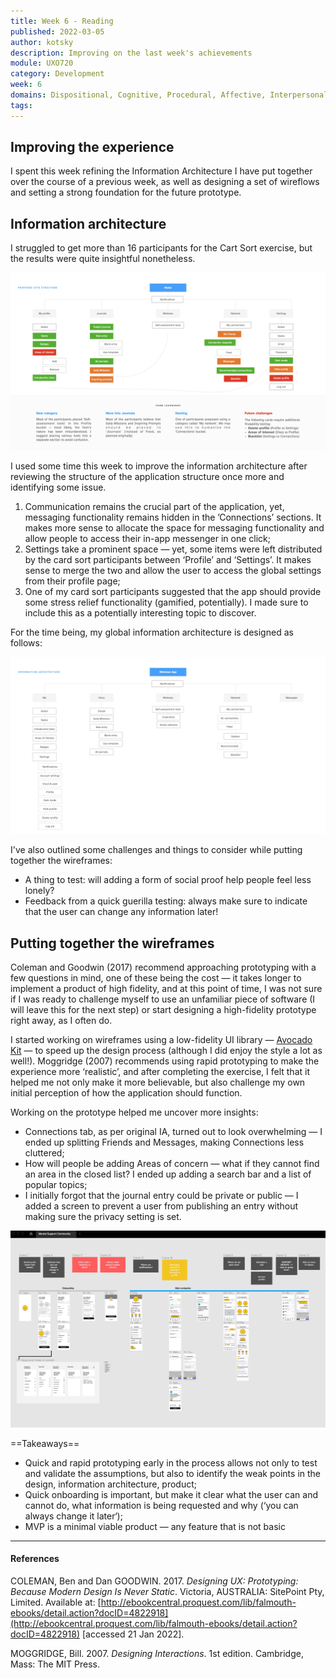 ```yaml
---
title: Week 6 - Reading
published: 2022-03-05
author: kotsky
description: Improving on the last week's achievements
module: UXO720
category: Development
week: 6
domains: Dispositional, Cognitive, Procedural, Affective, Interpersonal
tags: 
---
```


## Improving the experience

I spent this week refining the Information Architecture I have put together over the course of a previous week, as well as designing a set of wireflows and setting a strong foundation for the future prototype.

## Information architecture

I struggled to get more than 16 participants for the Cart Sort exercise, but the results were quite insightful nonetheless. 

![IA in progress](./img/02/06-card.jpeg)

I used some time this week to improve the information architecture after reviewing the structure of the application structure once more and identifying some issue. 

1. Communication remains the crucial part of the application, yet, messaging functionality remains hidden in the ’Connections’ sections. It makes more sense to allocate the space for messaging functionality and allow people to access their in-app messenger in one click;
2. Settings take a prominent space — yet, some items were left distributed by the card sort participants between ‘Profile’ and ‘Settings’. It makes sense to merge the two and allow the user to access the global settings from their profile page;
3. One of my card sort participants suggested that the app should provide some stress relief functionality (gamified, potentially). I made sure to include this as a potentially interesting topic to discover.

For the time being, my global information architecture is designed as follows:

![Information architecture](./img/02/06-ia.jpeg)

I've also outlined some challenges and things to consider while putting together the wireframes:
- A thing to test: will adding a form of social proof help people feel less lonely?
- Feedback from a quick guerilla testing: always make sure to indicate that the user can change any information later!

## Putting together the wireframes

Coleman and Goodwin (2017) recommend approaching prototyping with a few questions in mind, one of these being the cost — it takes longer to implement a product of high fidelity, and at this point of time, I was not sure if I was ready to challenge myself to use an unfamiliar piece of software (I will leave this for the next step) or start designing a high-fidelity prototype right away, as I often do.

I started working on wireframes using a low-fidelity UI library — [Avocado Kit](https://www.figma.com/community/file/1080487556172952383) — to speed up the design process (although I did enjoy the style a lot as well!). Moggridge (2007) recommends using rapid prototyping to make the experience more ‘realistic’, and after completing the exercise, I felt that it helped me not only make it more believable, but also challenge my own initial perception of how the application should function.

Working on the prototype helped me uncover more insights:
- Connections tab, as per original IA, turned out to look overwhelming — I ended up splitting Friends and Messages, making Connections less cluttered;
- How will people be adding Areas of concern — what if they cannot find an area in the closed list? I ended up adding a search bar and a list of popular topics;
- I initially forgot that the journal entry could be private or public — I added a screen to prevent a user from publishing an entry without making sure the privacy setting is set.

![This week's wireframes](./img/02/06-wireframes.jpg)

==Takeaways==
- Quick and rapid prototyping early in the process allows not only to test and validate the assumptions, but also to identify the weak points in the design, information architecture, product;
- Quick onboarding is important, but make it clear what the user can and cannot do, what information is being requested and why (‘you can always change it later‘);
- MVP is a minimal viable product — any feature that is not basic 

---

#### References

COLEMAN, Ben and Dan GOODWIN. 2017. _Designing UX: Prototyping: Because Modern Design Is Never Static_. Victoria, AUSTRALIA: SitePoint Pty, Limited. Available at: [http://ebookcentral.proquest.com/lib/falmouth-ebooks/detail.action?docID=4822918](http://ebookcentral.proquest.com/lib/falmouth-ebooks/detail.action?docID=4822918) [accessed 21 Jan 2022].

MOGGRIDGE, Bill. 2007. _Designing Interactions_. 1st edition. Cambridge, Mass: The MIT Press.